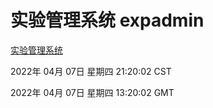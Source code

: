 # 实验管理系统 expadmin
[实验管理系统](http://59.174.26.18:56808/expadmin-782313d2-e1b1-4ea7-932e-3a55e6a1a4d0/)

2022年 04月 07日 星期四 21:20:02 CST

2022年 04月 07日 星期四 13:20:02 GMT
